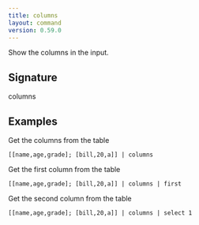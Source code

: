 ```yaml
---
title: columns
layout: command
version: 0.59.0
---
```


Show the columns in the input.

## Signature

columns 

## Examples

Get the columns from the table
```shell
[[name,age,grade]; [bill,20,a]] | columns
```

Get the first column from the table
```shell
[[name,age,grade]; [bill,20,a]] | columns | first
```

Get the second column from the table
```shell
[[name,age,grade]; [bill,20,a]] | columns | select 1
```

